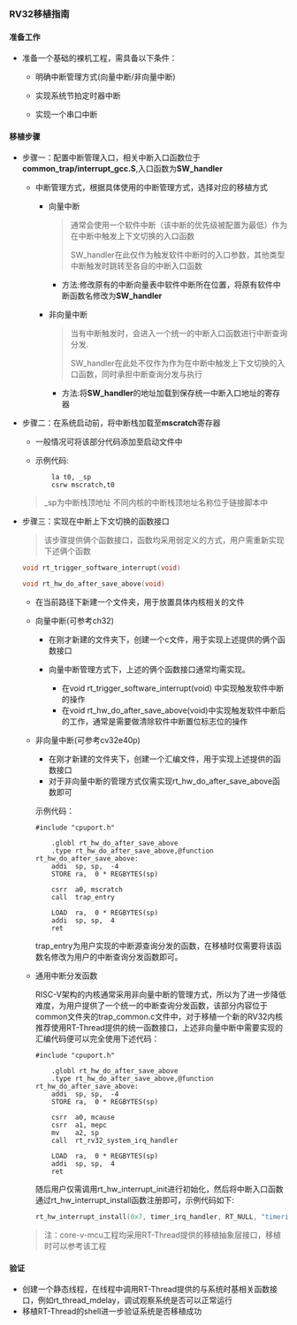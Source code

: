 ### RV32移植指南

#### 准备工作

- 准备一个基础的裸机工程，需具备以下条件：

  - 明确中断管理方式(向量中断/非向量中断)

  - 实现系统节拍定时器中断
  - 实现一个串口中断

#### 移植步骤

- 步骤一：配置中断管理入口，相关中断入口函数位于**common_trap/interrupt_gcc.S**,入口函数为**SW_handler**

  - 中断管理方式，根据具体使用的中断管理方式，选择对应的移植方式

    - 向量中断

      > 通常会使用一个软件中断（该中断的优先级被配置为最低）作为在中断中触发上下文切换的入口函数
      >
      > SW_handler在此仅作为触发软件中断时的入口参数，其他类型中断触发时跳转至各自的中断入口函数

      - 方法:修改原有的中断向量表中软件中断所在位置，将原有软件中断函数名修改为**SW_handler**

    - 非向量中断

      > 当有中断触发时，会进入一个统一的中断入口函数进行中断查询分发.
      >
      > SW_handler在此处不仅作为作为在中断中触发上下文切换的入口函数，同时承担中断查询分发与执行

      - 方法:将**SW_handler**的地址加载到保存统一中断入口地址的寄存器

- 步骤二：在系统启动前，将中断栈加载至**mscratch**寄存器

  - 一般情况可将该部分代码添加至启动文件中

  - 示例代码:

    ```assembly
        la t0, _sp
        csrw mscratch,t0
    ```

  > _sp为中断栈顶地址 不同内核的中断栈顶地址名称位于链接脚本中 

- 步骤三：实现在中断上下文切换的函数接口

  > 该步骤提供俩个函数接口，函数均采用弱定义的方式，用户需重新实现下述俩个函数

  ```c
  void rt_trigger_software_interrupt(void)
  ```

  ```c
  void rt_hw_do_after_save_above(void)
  ```

  - 在当前路径下新建一个文件夹，用于放置具体内核相关的文件

  - 向量中断(可参考ch32)

    - 在刚才新建的文件夹下，创建一个c文件，用于实现上述提供的俩个函数接口

    - 向量中断管理方式下，上述的俩个函数接口通常均需实现。
      - 在void rt_trigger_software_interrupt(void) 中实现触发软件中断的操作
      - 在void rt_hw_do_after_save_above(void)中实现触发软件中断后的工作，通常是需要做清除软件中断置位标志位的操作

  - 非向量中断(可参考cv32e40p)

    - 在刚才新建的文件夹下，创建一个汇编文件，用于实现上述提供的函数接口
    - 对于非向量中断的管理方式仅需实现rt_hw_do_after_save_above函数即可

    示例代码：

    ```assembly
    #include "cpuport.h"
    
    	.globl rt_hw_do_after_save_above
    	.type rt_hw_do_after_save_above,@function
    rt_hw_do_after_save_above:
    	addi  sp, sp,  -4
        STORE ra,  0 * REGBYTES(sp)
            
        csrr  a0, mscratch
        call  trap_entry
            
        LOAD  ra,  0 * REGBYTES(sp)
        addi  sp, sp,  4
        ret
    ```

    trap_entry为用户实现的中断源查询分发的函数，在移植时仅需要将该函数名修改为用户的中断查询分发函数即可。

  - 通用中断分发函数

    RISC-V架构的内核通常采用非向量中断的管理方式，所以为了进一步降低难度，为用户提供了一个统一的中断查询分发函数，该部分内容位于common文件夹的trap_common.c文件中，对于移植一个新的RV32内核推荐使用RT-Thread提供的统一函数接口，上述非向量中断中需要实现的汇编代码便可以完全使用下述代码：

    ```assembly
    #include "cpuport.h"
    
    	.globl rt_hw_do_after_save_above
    	.type rt_hw_do_after_save_above,@function
    rt_hw_do_after_save_above:
    	addi  sp, sp,  -4
        STORE ra,  0 * REGBYTES(sp)
    
        csrr  a0, mcause
        csrr  a1, mepc
        mv    a2, sp
        call  rt_rv32_system_irq_handler
    
        LOAD  ra,  0 * REGBYTES(sp)
        addi  sp, sp,  4
        ret
    ```

    随后用户仅需调用rt_hw_interrupt_init进行初始化，然后将中断入口函数通过rt_hw_interrupt_install函数注册即可，示例代码如下:

    ```c
    rt_hw_interrupt_install(0x7, timer_irq_handler, RT_NULL, "timerirq");
    ```

  >注：core-v-mcu工程均采用RT-Thread提供的移植抽象层接口，移植时可以参考该工程

#### 验证

- 创建一个静态线程，在线程中调用RT-Thread提供的与系统时基相关函数接口，例如rt_thread_mdelay，调试观察系统是否可以正常运行
- 移植RT-Thread的shell进一步验证系统是否移植成功

